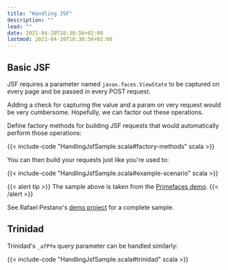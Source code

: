 ```yaml
---
title: "Handling JSF"
description: ""
lead: ""
date: 2021-04-20T18:30:56+02:00
lastmod: 2021-04-20T18:30:56+02:00
---
```


## Basic JSF

JSF requires a parameter named `javax.faces.ViewState` to be captured on every page and be passed in every POST request.

Adding a check for capturing the value and a param on very request would be very cumbersome.
Hopefully, we can factor out these operations.

Define factory methods for building JSF requests that would automatically perform those operations:

{{< include-code "HandlingJsfSample.scala#factory-methods" scala >}}

You can then build your requests just like you're used to:

{{< include-code "HandlingJsfSample.scala#example-scenario" scala >}}

{{< alert tip >}}
The sample above is taken from the [Primefaces demo](http://www.primefaces.org/showcase-labs).
{{< /alert >}}

See Rafael Pestano's [demo project](https://github.com/rmpestano/gatling-jsf-demo) for a complete sample.

## Trinidad

Trinidad's `_afPfm` query parameter can be handled similarly:

{{< include-code "HandlingJsfSample.scala#trinidad" scala >}}
